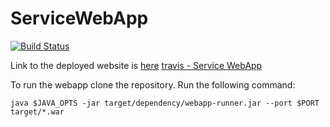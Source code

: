 # ServiceWebApp

[![Build Status](https://travis-ci.org/zalokhan/ServiceWebApp.svg)](https://travis-ci.org/zalokhan/ServiceWebApp.svg)

Link to the deployed website is [here](https://service-webapp.herokuapp.com/)
[travis - Service WebApp](https://travis-ci.org/zalokhan/ServiceWebApp)

To run the webapp clone the repository.
Run the following command:
```
java $JAVA_OPTS -jar target/dependency/webapp-runner.jar --port $PORT target/*.war
```
